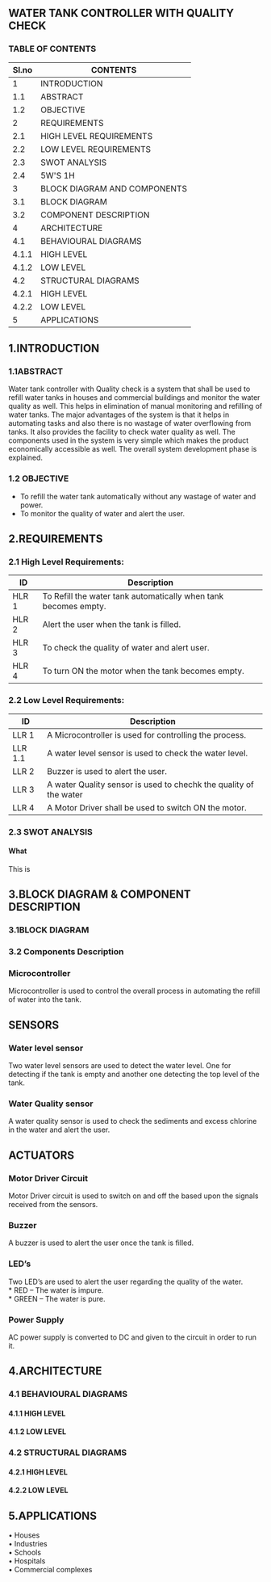 
##   WATER TANK CONTROLLER WITH QUALITY CHECK

### TABLE OF CONTENTS
Sl.no    | CONTENTS
-------| -----------------------------------------
1      | INTRODUCTION
1.1    |  ABSTRACT
1.2    |  OBJECTIVE
2      | REQUIREMENTS
2.1    |  HIGH LEVEL REQUIREMENTS
2.2    |  LOW LEVEL REQUIREMENTS
2.3    |  SWOT ANALYSIS
2.4    |  5W'S 1H
3      | BLOCK DIAGRAM AND COMPONENTS
3.1    |  BLOCK DIAGRAM
3.2    |  COMPONENT DESCRIPTION
4      | ARCHITECTURE 
4.1    |  BEHAVIOURAL DIAGRAMS 
4.1.1  |    HIGH LEVEL
4.1.2  |    LOW LEVEL
4.2    |  STRUCTURAL DIAGRAMS 
4.2.1  |    HIGH LEVEL
4.2.2  |    LOW LEVEL
5      | APPLICATIONS

## 1.INTRODUCTION


### 1.1ABSTRACT
 Water tank controller with Quality check is a system that shall be used to refill water tanks in houses and commercial buildings and monitor the water quality as well. This helps in elimination of manual monitoring and refilling of water tanks. The major advantages of the system is that it helps in automating tasks and also there is no wastage of water overflowing from tanks. It also provides the facility to check water quality as well. The components used in the system is very simple which makes the product economically accessible as well. The overall system development phase is explained.
 
### 1.2 OBJECTIVE
 * To refill the water tank automatically without any wastage of water and power.
 * To monitor the quality of water and alert the user.
        


## 2.REQUIREMENTS

### 2.1 High Level Requirements:

ID     | Description
-------| -----------------------------------------
HLR 1  |To Refill the water tank automatically when tank becomes empty.
HLR 2  |Alert the user when the tank is filled.
HLR 3  |To check the quality of water and alert user.
HLR 4  |To turn ON the motor when the tank becomes empty.

### 2.2 Low Level Requirements:


ID     | Description
-------| -----------------------------------------
LLR 1  |A Microcontroller is used for controlling the process.
LLR 1.1  |A water level sensor is used to check the water level.
LLR 2  |Buzzer is used to alert the user.
LLR 3  |A water Quality sensor is used to chechk the quality of the water
LLR 4  |A Motor Driver shall be used to switch ON the motor.

### 2.3 SWOT ANALYSIS



#### What 
   This is 
   
## 3.BLOCK DIAGRAM & COMPONENT DESCRIPTION
### 3.1BLOCK DIAGRAM

###  3.2 Components Description
### Microcontroller
   Microcontroller is used to control the overall process in automating the refill of water into the tank.

## SENSORS
### Water level sensor
 Two water level sensors are used to detect the water level. One for detecting if the tank is empty and another one detecting the top level of the tank.

### Water Quality sensor
 A water quality sensor is used to check the sediments and excess chlorine in the water and alert the user.

## ACTUATORS
### Motor Driver Circuit
   Motor Driver circuit is used to switch on and off the based upon the signals received from the sensors.

### Buzzer
  A buzzer is used to alert the user once the tank is filled.

### LED’s
 Two LED’s are used to alert the user regarding the quality of the water.  
           *  RED – The water is impure.  
           *  GREEN – The water is pure.  

### Power Supply
   AC power supply is converted to DC and  given to the circuit in order to run it.
   
## 4.ARCHITECTURE
### 4.1 BEHAVIOURAL DIAGRAMS
#### 4.1.1 HIGH LEVEL
#### 4.1.2 LOW LEVEL

### 4.2 STRUCTURAL DIAGRAMS
#### 4.2.1 HIGH LEVEL
#### 4.2.2 LOW LEVEL


## 5.APPLICATIONS
•	Houses  
•	Industries  
•	Schools  
•	Hospitals  
•	Commercial complexes  
  


